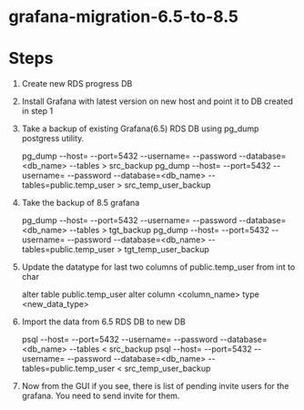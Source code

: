 # grafana-migration-6.5-to-8.5

Steps
=====

1. Create new RDS progress DB 
2. Install Grafana with latest version on new host and point it to DB created in step 1
3. Take a backup of existing Grafana(6.5) RDS DB using pg_dump postgress utility.
    
    pg_dump --host=<hotname> --port=5432 --username=<username> --password --database=<db_name> --tables > src_backup
    pg_dump --host=<hotname> --port=5432 --username=<username> --password --database=<db_name> --tables=public.temp_user > src_temp_user_backup
    
4. Take the backup of 8.5 grafana

    pg_dump --host=<hotname> --port=5432 --username=<username> --password --database=<db_name> --tables > tgt_backup
    pg_dump --host=<hotname> --port=5432 --username=<username> --password --database=<db_name> --tables=public.temp_user > tgt_temp_user_backup

5. Update the datatype for last two columns of public.temp_user from int to char

    alter table public.temp_user alter column <column_name> type <new_data_type>    

6. Import the data from 6.5 RDS DB to new DB

    psql --host=<hotname> --port=5432 --username=<username> --password --database=<db_name> --tables < src_backup
    psql --host=<hotname> --port=5432 --username=<username> --password --database=<db_name> --tables=public.temp_user < src_temp_user_backup

7. Now from the GUI if you see, there is list of pending invite users for the grafana. You need to send invite for them.


